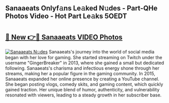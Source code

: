 ## Sanaaeats Onlyf𝚊ns Le𝚊ked N𝚞des - Part-QHe Photos Video - Hot Part Le𝚊ks 5OEDT

# <h2><a href="http://ac43177.deff.icu/?id=Sanaaeats">🔗 New 👉🔴 Sanaaeats VIDEO Photos</a></h2>

[![Sanaaeats N𝚞des](https://i.imgur.com/rIISA9y.gif)](http://ac43177.deff.icu/?id=Sanaaeats)
Sanaaeats's journey into the world of social media began with her love for gaming. She started streaming on Twitch under the username "GingerBreaker" in 2013, where she gained a small but dedicated following. Sanaaeats's charisma and infectious energy shone through her streams, making her a popular figure in the gaming community. In 2015, Sanaaeats expanded her online presence by creating a YouTube channel. She began posting vlogs, comedy skits, and gaming content, which quickly gained traction. Her unique blend of humor, authenticity, and vulnerability resonated with viewers, leading to a steady growth in her subscriber base.
